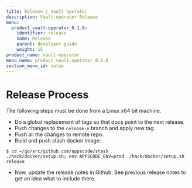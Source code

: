 ```yaml
---
title: Release | Vault operator
description: Vault operator Release
menu:
  product_vault-operator_0.1.0:
    identifier: release
    name: Release
    parent: developer-guide
    weight: 15
product_name: vault-operator
menu_name: product_vault-operator_0.1.0
section_menu_id: setup
---
```

# Release Process

The following steps must be done from a Linux x64 bit machine.

- Do a global replacement of tags so that docs point to the next release.
- Push changes to the `release-x` branch and apply new tag.
- Push all the changes to remote repo.
- Build and push stash docker image:
```console
$ cd ~/go/src/github.com/appscode/stash
./hack/docker/setup.sh; env APPSCODE_ENV=prod ./hack/docker/setup.sh release
```

- Now, update the release notes in Github. See previous release notes to get an idea what to include there.
